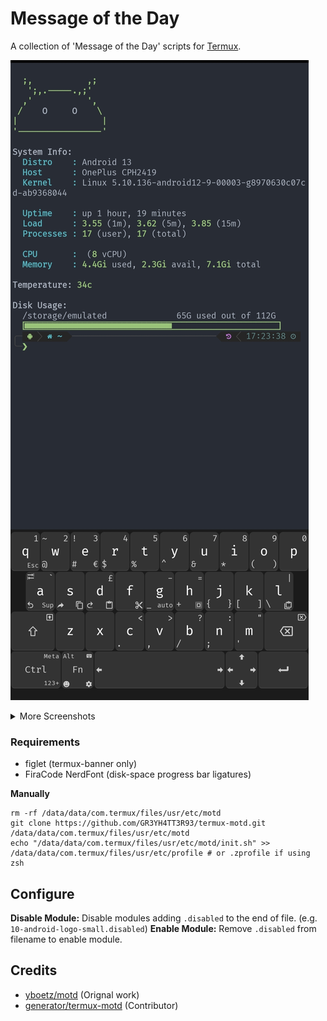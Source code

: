 # Message of the Day

A collection of 'Message of the Day' scripts for [Termux](https://termux.com/).

![Screen1](Screenshots/android-logo-small.jpg)

<details><summary>More Screenshots</summary>
<img src="Screenshots/android-logo.jpg"/>
<img src="Screenshots/termux-banner.jpg"/>
</details>

### Requirements

* figlet (termux-banner only)
* FiraCode NerdFont (disk-space progress bar ligatures)


<!-- ## Install
    wget -qO- https://git.io/Jm5hb | bash
-->

**Manually**

    rm -rf /data/data/com.termux/files/usr/etc/motd
    git clone https://github.com/GR3YH4TT3R93/termux-motd.git /data/data/com.termux/files/usr/etc/motd
    echo "/data/data/com.termux/files/usr/etc/motd/init.sh" >> /data/data/com.termux/files/usr/etc/profile # or .zprofile if using zsh

## Configure

**Disable Module:** Disable modules adding ``.disabled`` to the end of file. (e.g. ``10-android-logo-small.disabled``)
**Enable Module:** Remove ``.disabled`` from filename to enable module.

## Credits

* [yboetz/motd](https://github.com/yboetz/motd) (Orignal work)
* [generator/termux-motd](https://github.com/Generator) (Contributor)
